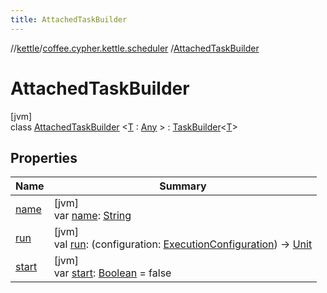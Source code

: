 ```yaml
---
title: AttachedTaskBuilder
---
```

//[kettle](../../../index.html)/[coffee.cypher.kettle.scheduler](../index.html)
/[AttachedTaskBuilder](index.html)

# AttachedTaskBuilder

[jvm]\
class [AttachedTaskBuilder](index.html)
&lt;[T](index.html) : [Any](https://kotlinlang.org/api/latest/jvm/stdlib/kotlin/-any/index.html)
&gt; : [TaskBuilder](../-task-builder/index.html)&lt;[T](index.html)&gt;

## Properties

| Name | Summary |
|---|---|
| [name](../-task-builder/name.html) | [jvm]<br>var [name](../-task-builder/name.html): [String](https://kotlinlang.org/api/latest/jvm/stdlib/kotlin/-string/index.html) |
| [run](../-task-builder/run.html) | [jvm]<br>val [run](../-task-builder/run.html): (configuration: [ExecutionConfiguration](../-execution-configuration/index.html)) -&gt; [Unit](https://kotlinlang.org/api/latest/jvm/stdlib/kotlin/-unit/index.html) |
| [start](start.html) | [jvm]<br>var [start](start.html): [Boolean](https://kotlinlang.org/api/latest/jvm/stdlib/kotlin/-boolean/index.html) = false |

